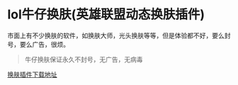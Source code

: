 # lol牛仔换肤(英雄联盟动态换肤插件)
市面上有不少换肤的软件，如换肤大师，光头换肤等等，但是体验都不好，要么封号，要么广告，很烦。

> 牛仔换肤保证永久不封号，无广告，无病毒

[换肤插件下载地址](https://pj8.me/lol-nzhf.html)

